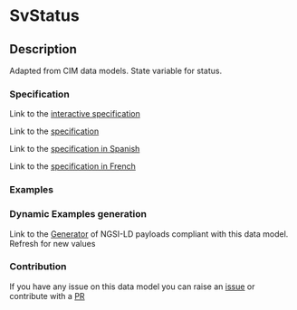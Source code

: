 # SvStatus

## Description 

Adapted from CIM data models. State variable for status.
### Specification

Link to the [interactive specification](https://swagger.lab.fiware.org/?url=https://smart-data-models.github.io/dataModel.EnergyCIM/SvStatus/swagger.yaml)

Link to the [specification](https://smart-data-models.github.io/dataModel.EnergyCIM/SvStatus/doc/spec.md)

Link to the [specification in Spanish](https://smart-data-models.github.io/dataModel.EnergyCIM/SvStatus/doc/spec_ES.md)

Link to the [specification in French](https://smart-data-models.github.io/dataModel.EnergyCIM/SvStatus/doc/spec_FR.md)
### Examples
### Dynamic Examples generation

Link to the [Generator](https://smartdatamodels.org/extra/ngsi-ld_generator_v0.91.php?schemaUrl=https://raw.githubusercontent.com/smart-data-models/dataModel.EnergyCIM/master/SvStatus/schema.json&email=info@smartdatamodels.org) of NGSI-LD payloads compliant with this data model. Refresh for new values
### Contribution

 If you have any issue on this data model you can raise an [issue](https://github.com/smart-data-models/dataModel.EnergyCIM/issues)  or contribute with a [PR](https://github.com/smart-data-models/dataModel.EnergyCIM/pulls)